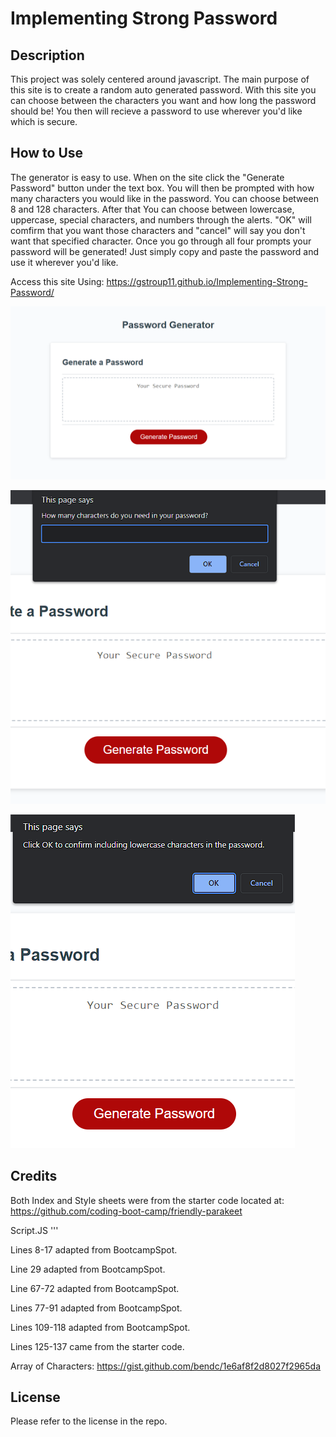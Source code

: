 # Implementing Strong Password

## Description

This project was solely centered around javascript.  The main purpose of this site is to create a random auto generated password.  With this site you can choose between the characters you want and how long the password should be! You then will recieve a password to use wherever you'd like which is secure.

## How to Use 

The generator is easy to use.  When on the site click the "Generate Password" button under the text box.  You will then be prompted with how many characters you would like in the password.  You can choose between 8 and 128 characters.  After that You can choose between lowercase, uppercase, special characters, and numbers through the alerts.  "OK" will comfirm that you want those characters and "cancel" will say you don't want that specified character. Once you go through all four prompts your password will be generated! Just simply copy and paste the password and use it wherever you'd like.  

Access this site Using: https://gstroup11.github.io/Implementing-Strong-Password/

![Main Password Generator Page](https://raw.githubusercontent.com/gstroup11/Implementing-Strong-Password/main/Develop/images/mainpage.png)

![Character Length Prompt](https://raw.githubusercontent.com/gstroup11/Implementing-Strong-Password/main/Develop/images/characterlength.png)

![Pick Characters Alert](https://raw.githubusercontent.com/gstroup11/Implementing-Strong-Password/main/Develop/images/characteroptions.png)

## Credits 

Both Index and Style sheets were from the starter code located at: https://github.com/coding-boot-camp/friendly-parakeet

Script.JS '''

Lines 8-17 adapted from BootcampSpot.

Line 29 adapted from BootcampSpot.

Line 67-72 adapted from BootcampSpot.

Lines 77-91 adapted from BootcampSpot.

Lines 109-118 adapted from BootcampSpot.

Lines 125-137 came from the starter code.

Array of Characters: https://gist.github.com/bendc/1e6af8f2d8027f2965da
## License 

Please refer to the license in the repo.

